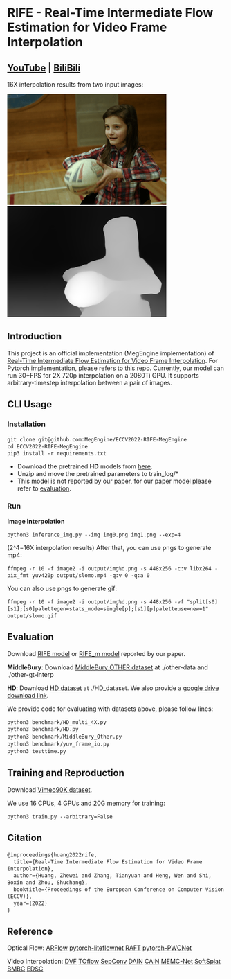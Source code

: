 # RIFE - Real-Time Intermediate Flow Estimation for Video Frame Interpolation
## [YouTube](https://www.youtube.com/results?search_query=rife+interpolation&sp=CAM%253D) | [BiliBili](https://search.bilibili.com/all?keyword=SVFI&order=stow&duration=0&tids_1=0) 

16X interpolation results from two input images: 

![Demo](./demo/I2_slomo_clipped.gif)
![Demo](./demo/D2_slomo_clipped.gif)



## Introduction
This project is an official implementation (MegEngine implementation) of [Real-Time Intermediate Flow Estimation for Video Frame Interpolation](https://arxiv.org/abs/2011.06294). For Pytorch implementation, please refers to [this repo](https://github.com/megvii-research/ECCV2022-RIFE). Currently, our model can run 30+FPS for 2X 720p interpolation on a 2080Ti GPU. It supports arbitrary-timestep interpolation between a pair of images. 

## CLI Usage

### Installation

```
git clone git@github.com:MegEngine/ECCV2022-RIFE-MegEngine
cd ECCV2022-RIFE-MegEngine
pip3 install -r requirements.txt
```

* Download the pretrained **HD** models from [here](https://data.megengine.org.cn/research/rife/flownet/flownet.pkl).
* Unzip and move the pretrained parameters to train_log/\*
* This model is not reported by our paper, for our paper model please refer to [evaluation](https://github.com/MegEngine/ECCV2022-RIFE-MegEngine/#evaluation).

### Run

**Image Interpolation**

```
python3 inference_img.py --img img0.png img1.png --exp=4
```
(2^4=16X interpolation results)
After that, you can use pngs to generate mp4:

```
ffmpeg -r 10 -f image2 -i output/img%d.png -s 448x256 -c:v libx264 -pix_fmt yuv420p output/slomo.mp4 -q:v 0 -q:a 0
```
You can also use pngs to generate gif:
```
ffmpeg -r 10 -f image2 -i output/img%d.png -s 448x256 -vf "split[s0][s1];[s0]palettegen=stats_mode=single[p];[s1][p]paletteuse=new=1" output/slomo.gif
```

## Evaluation
Download [RIFE model](https://data.megengine.org.cn/research/rife/flownet/flownet.pkl) or [RIFE_m model](https://data.megengine.org.cn/research/rife/flownet_m/flownet.pkl) reported by our paper.

**MiddleBury**: Download [MiddleBury OTHER dataset](https://vision.middlebury.edu/flow/data/) at ./other-data and ./other-gt-interp

**HD**: Download [HD dataset](https://github.com/baowenbo/MEMC-Net) at ./HD_dataset. We also provide a [google drive download link](https://drive.google.com/file/d/1iHaLoR2g1-FLgr9MEv51NH_KQYMYz-FA/view?usp=sharing).

We provide code for evaluating with datasets above, please follow lines:

```bash
python3 benchmark/HD_multi_4X.py
python3 benchmark/HD.py
python3 benchmark/MiddleBury_Other.py
python3 benchmark/yuv_frame_io.py
python3 testtime.py
```

## Training and Reproduction
Download [Vimeo90K dataset](http://toflow.csail.mit.edu/).

We use 16 CPUs, 4 GPUs and 20G memory for training: 
```
python3 train.py --arbitrary=False
```

## Citation

```
@inproceedings{huang2022rife,
  title={Real-Time Intermediate Flow Estimation for Video Frame Interpolation},
  author={Huang, Zhewei and Zhang, Tianyuan and Heng, Wen and Shi, Boxin and Zhou, Shuchang},
  booktitle={Proceedings of the European Conference on Computer Vision (ECCV)},
  year={2022}
}
```

## Reference

Optical Flow:
[ARFlow](https://github.com/lliuz/ARFlow)  [pytorch-liteflownet](https://github.com/sniklaus/pytorch-liteflownet)  [RAFT](https://github.com/princeton-vl/RAFT)  [pytorch-PWCNet](https://github.com/sniklaus/pytorch-pwc)

Video Interpolation: 
[DVF](https://github.com/lxx1991/pytorch-voxel-flow)  [TOflow](https://github.com/Coldog2333/pytoflow)  [SepConv](https://github.com/sniklaus/sepconv-slomo)  [DAIN](https://github.com/baowenbo/DAIN)  [CAIN](https://github.com/myungsub/CAIN)  [MEMC-Net](https://github.com/baowenbo/MEMC-Net)   [SoftSplat](https://github.com/sniklaus/softmax-splatting)  [BMBC](https://github.com/JunHeum/BMBC)  [EDSC](https://github.com/Xianhang/EDSC-pytorch)

